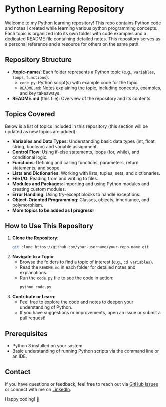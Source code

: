 # Python Learning Repository

Welcome to my Python learning repository! This repo contains Python code and notes I created while learning various python programming concepts. Each topic is organized into its own folder with code examples and a dedicated README file containing detailed notes. This repository serves as a personal reference and a resource for others on the same path.

## Repository Structure

- **/topic-name/**: Each folder represents a Python topic (e.g., `variables`, `loops`, `functions`).
  - `code.py`: Python script(s) with example code for the topic.
  - `README.md`: Notes explaining the topic, including concepts, examples, and key takeaways.
- **README.md** (this file): Overview of the repository and its contents.

## Topics Covered

Below is a list of topics included in this repository (this section will be updated as new topics are added):

- **Variables and Data Types**: Understanding basic data types (int, float, string, boolean) and variable assignment.
- **Control Flow**: Using if-else statements, loops (for, while), and conditional logic.
- **Functions**: Defining and calling functions, parameters, return statements, and scope.
- **Lists and Dictionaries**: Working with lists, tuples, sets, and dictionaries.
- **File I/O**: Reading from and writing to files.
- **Modules and Packages**: Importing and using Python modules and creating custom modules.
- **Error Handling**: Using try-except blocks to handle exceptions.
- **Object-Oriented Programming**: Classes, objects, inheritance, and polymorphism.
- **More topics to be added as I progress!**

## How to Use This Repository

1. **Clone the Repository**:
   ```bash
   git clone https://github.com/your-username/your-repo-name.git
   ```
2. **Navigate to a Topic**:
   - Browse the folders to find a topic of interest (e.g., `cd variables`).
   - Read the `README.md` in each folder for detailed notes and explanations.
   - Run the `code.py` file to see the code in action:
     ```bash
     python code.py
     ```
3. **Contribute or Learn**:
   - Feel free to explore the code and notes to deepen your understanding of Python.
   - If you have suggestions or improvements, open an issue or submit a pull request!

## Prerequisites

- Python 3 installed on your system.
- Basic understanding of running Python scripts via the command line or an IDE.

## Contact

If you have questions or feedback, feel free to reach out via [GitHub Issues](https://github.com/adityagarg023/Python/issues) or connect with me on [LinkedIn](https://www.linkedin.com/in/adityagarg023/).

Happy coding! 🚀
